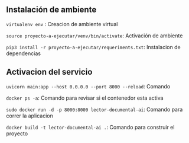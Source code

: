 
## Instalación de ambiente

`virtualenv env` : Creacion de ambiente virtual

`source proyecto-a-ejecutar/venv/bin/activate`: Activación de ambiente

`pip3 install -r proyecto-a-ejecutar/requeriments.txt`: Instalacion de dependencias


## Activacion del servicio
`uvicorn main:app --host 0.0.0.0 --port 8000 --reload`: Comando

`docker ps -a`: Comando para revisar si el contenedor esta activa

`sudo docker run -d -p 8000:8000 lector-documental-ai`: Comando para correr la aplicacion

`docker build -t lector-documental-ai .`: Comando para construir el proyecto


